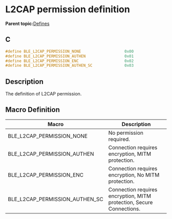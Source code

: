 # L2CAP permission definition

**Parent topic:**[Defines](GUID-B5CA4E6C-4575-4818-A249-B17B233369D0.md)

## C

```c
#define BLE_L2CAP_PERMISSION_NONE                   0x00
#define BLE_L2CAP_PERMISSION_AUTHEN                 0x01
#define BLE_L2CAP_PERMISSION_ENC                    0x02
#define BLE_L2CAP_PERMISSION_AUTHEN_SC              0x03
```

## Description

The definition of L2CAP permission.

## Macro Definition

|Macro|Description|
|-----|-----------|
|BLE\_L2CAP\_PERMISSION\_NONE|No permission required.|
|BLE\_L2CAP\_PERMISSION\_AUTHEN|Connection requires encryption, MITM protection.|
|BLE\_L2CAP\_PERMISSION\_ENC|Connection requires encryption, No MITM protection.|
|BLE\_L2CAP\_PERMISSION\_AUTHEN\_SC|Connection requires encryption, MITM protection, Secure Connections.|

